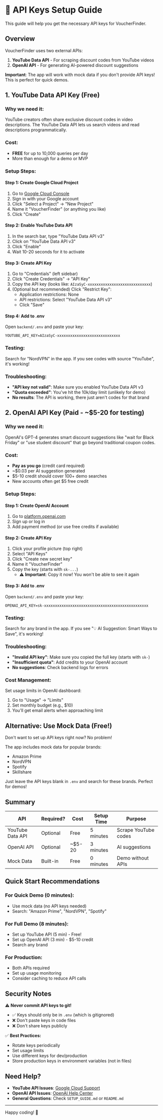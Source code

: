 # 🔑 API Keys Setup Guide

This guide will help you get the necessary API keys for VoucherFinder.

## Overview

VoucherFinder uses two external APIs:
1. **YouTube Data API** - For scraping discount codes from YouTube videos
2. **OpenAI API** - For generating AI-powered discount suggestions

**Important**: The app will work with mock data if you don't provide API keys! This is perfect for quick demos.

## 1. YouTube Data API Key (Free)

### Why we need it:
YouTube creators often share exclusive discount codes in video descriptions. The YouTube Data API lets us search videos and read descriptions programmatically.

### Cost:
- **FREE** for up to 10,000 queries per day
- More than enough for a demo or MVP

### Setup Steps:

#### Step 1: Create Google Cloud Project
1. Go to [Google Cloud Console](https://console.cloud.google.com)
2. Sign in with your Google account
3. Click "Select a Project" → "New Project"
4. Name it "VoucherFinder" (or anything you like)
5. Click "Create"

#### Step 2: Enable YouTube Data API
1. In the search bar, type "YouTube Data API v3"
2. Click on "YouTube Data API v3"
3. Click "Enable"
4. Wait 10-20 seconds for it to activate

#### Step 3: Create API Key
1. Go to "Credentials" (left sidebar)
2. Click "Create Credentials" → "API Key"
3. Copy the API key (looks like: `AIzaSyC-xxxxxxxxxxxxxxxxxxxxxxxxxxxxx`)
4. (Optional but recommended) Click "Restrict Key":
   - Application restrictions: None
   - API restrictions: Select "YouTube Data API v3"
   - Click "Save"

#### Step 4: Add to .env
Open `backend/.env` and paste your key:
```env
YOUTUBE_API_KEY=AIzaSyC-xxxxxxxxxxxxxxxxxxxxxxxxxxxxx
```

### Testing:
Search for "NordVPN" in the app. If you see codes with source "YouTube", it's working!

### Troubleshooting:
- **"API key not valid"**: Make sure you enabled YouTube Data API v3
- **"Quota exceeded"**: You've hit the 10k/day limit (unlikely for demo)
- **No results**: The API is working, there just aren't codes for that brand

## 2. OpenAI API Key (Paid - ~$5-20 for testing)

### Why we need it:
OpenAI's GPT-4 generates smart discount suggestions like "wait for Black Friday" or "use student discount" that go beyond traditional coupon codes.

### Cost:
- **Pay as you go** (credit card required)
- ~$0.03 per AI suggestion generated
- $5-10 credit should cover 100+ demo searches
- New accounts often get $5 free credit

### Setup Steps:

#### Step 1: Create OpenAI Account
1. Go to [platform.openai.com](https://platform.openai.com)
2. Sign up or log in
3. Add payment method (or use free credits if available)

#### Step 2: Create API Key
1. Click your profile picture (top right)
2. Select "API Keys"
3. Click "Create new secret key"
4. Name it "VoucherFinder"
5. Copy the key (starts with `sk-...`)
   - ⚠️ **Important**: Copy it now! You won't be able to see it again

#### Step 3: Add to .env
Open `backend/.env` and paste your key:
```env
OPENAI_API_KEY=sk-xxxxxxxxxxxxxxxxxxxxxxxxxxxxxxxxxxxxxxxxxxxxxxxx
```

### Testing:
Search for any brand in the app. If you see "💡 AI Suggestion: Smart Ways to Save", it's working!

### Troubleshooting:
- **"Invalid API key"**: Make sure you copied the full key (starts with `sk-`)
- **"Insufficient quota"**: Add credits to your OpenAI account
- **No suggestions**: Check backend logs for errors

### Cost Management:
Set usage limits in OpenAI dashboard:
1. Go to "Usage" → "Limits"
2. Set monthly budget (e.g., $10)
3. You'll get email alerts when approaching limit

## Alternative: Use Mock Data (Free!)

Don't want to set up API keys right now? No problem!

The app includes mock data for popular brands:
- Amazon Prime
- NordVPN
- Spotify
- Skillshare

Just leave the API keys blank in `.env` and search for these brands. Perfect for demos!

## Summary

| API | Required? | Cost | Setup Time | Purpose |
|-----|-----------|------|------------|---------|
| YouTube Data API | Optional | Free | 5 minutes | Scrape YouTube codes |
| OpenAI API | Optional | ~$5-20 | 3 minutes | AI suggestions |
| Mock Data | Built-in | Free | 0 minutes | Demo without APIs |

## Quick Start Recommendations

### For Quick Demo (0 minutes):
- Use mock data (no API keys needed)
- Search: "Amazon Prime", "NordVPN", "Spotify"

### For Full Demo (8 minutes):
- Set up YouTube API (5 min) - Free!
- Set up OpenAI API (3 min) - $5-10 credit
- Search any brand

### For Production:
- Both APIs required
- Set up usage monitoring
- Consider caching to reduce API calls

## Security Notes

⚠️ **Never commit API keys to git!**
- ✅ Keys should only be in `.env` (which is gitignored)
- ❌ Don't paste keys in code files
- ❌ Don't share keys publicly

✅ **Best Practices:**
- Rotate keys periodically
- Set usage limits
- Use different keys for dev/production
- Store production keys in environment variables (not in files)

## Need Help?

- **YouTube API Issues**: [Google Cloud Support](https://support.google.com/googleapi)
- **OpenAI API Issues**: [OpenAI Help Center](https://help.openai.com)
- **General Questions**: Check `SETUP_GUIDE.md` or `README.md`

---

Happy coding! 🚀

